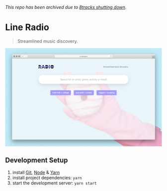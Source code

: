 _This repo has been archived due to [8tracks shutting down](https://pitchfork.com/news/8tracks-streaming-platform-is-shutting-down/)._

# Line Radio

> Streamlined music discovery.

![Screenshot](static/screenshot.png?raw=true 'Screenshot')

## Development Setup

1. install [Git](https://git-scm.com/book/en/v2/Getting-Started-Installing-Git), [Node](https://nodejs.org/en/download)
   & [Yarn](https://yarnpkg.com/lang/en/docs/install)
2. install project dependencies: `yarn`
3. start the development server: `yarn start`
